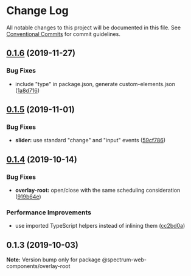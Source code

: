 # Change Log

All notable changes to this project will be documented in this file.
See [Conventional Commits](https://conventionalcommits.org) for commit guidelines.

## [0.1.6](https://github.com/adobe/spectrum-web-components/compare/@spectrum-web-components/overlay-root@0.1.5...@spectrum-web-components/overlay-root@0.1.6) (2019-11-27)

### Bug Fixes

-   include "type" in package.json, generate custom-elements.json ([1a8d716](https://github.com/adobe/spectrum-web-components/commit/1a8d716))

## [0.1.5](https://github.com/adobe/spectrum-web-components/compare/@spectrum-web-components/overlay-root@0.1.4...@spectrum-web-components/overlay-root@0.1.5) (2019-11-01)

### Bug Fixes

-   **slider:** use standard "change" and "input" events ([59cf786](https://github.com/adobe/spectrum-web-components/commit/59cf786))

## [0.1.4](https://github.com/adobe/spectrum-web-components/compare/@spectrum-web-components/overlay-root@0.1.3...@spectrum-web-components/overlay-root@0.1.4) (2019-10-14)

### Bug Fixes

-   **overlay-root:** open/close with the same scheduling consideration ([919b64e](https://github.com/adobe/spectrum-web-components/commit/919b64e))

### Performance Improvements

-   use imported TypeScript helpers instead of inlining them ([cc2bd0a](https://github.com/adobe/spectrum-web-components/commit/cc2bd0a))

## 0.1.3 (2019-10-03)

**Note:** Version bump only for package @spectrum-web-components/overlay-root
